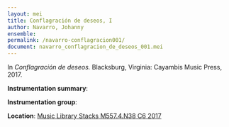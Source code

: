 ```yaml
---
layout: mei
title: Conflagración de deseos, I
author: Navarro, Johanny
ensemble:
permalink: /navarro-conflagracion001/
document: navarro_conflagracion_de_deseos_001.mei
---
```


In *Conflagración de deseos.* Blacksburg, Virginia: Cayambis Music Press, 2017.

**Instrumentation summary**: 

**Instrumentation group**: 

**Location**: <a href="https://tufts-primo.hosted.exlibrisgroup.com/permalink/f/bnf7qa/01TUN_ALMA21283209240003851" target="_blank">Music Library Stacks M557.4.N38 C6 2017</a>
